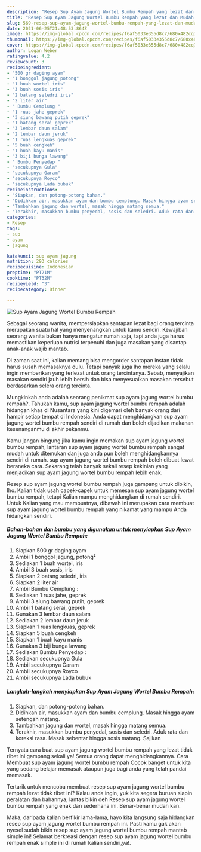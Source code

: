 ```yaml
---
description: "Resep Sup Ayam Jagung Wortel Bumbu Rempah yang lezat dan Mudah Dibuat"
title: "Resep Sup Ayam Jagung Wortel Bumbu Rempah yang lezat dan Mudah Dibuat"
slug: 569-resep-sup-ayam-jagung-wortel-bumbu-rempah-yang-lezat-dan-mudah-dibuat
date: 2021-06-25T21:48:53.864Z
image: https://img-global.cpcdn.com/recipes/f6af5033e355d8c7/680x482cq70/sup-ayam-jagung-wortel-bumbu-rempah-foto-resep-utama.jpg
thumbnail: https://img-global.cpcdn.com/recipes/f6af5033e355d8c7/680x482cq70/sup-ayam-jagung-wortel-bumbu-rempah-foto-resep-utama.jpg
cover: https://img-global.cpcdn.com/recipes/f6af5033e355d8c7/680x482cq70/sup-ayam-jagung-wortel-bumbu-rempah-foto-resep-utama.jpg
author: Logan Weber
ratingvalue: 4.2
reviewcount: 3
recipeingredient:
- "500 gr daging ayam"
- "1 bonggol jagung potong"
- "1 buah wortel iris"
- "3 buah sosis iris"
- "2 batang seledri iris"
- "2 liter air"
- " Bumbu Cemplung "
- "1 ruas jahe geprek"
- "3 siung bawang putih geprek"
- "1 batang serai geprek"
- "3 lembar daun salam"
- "2 lembar daun jeruk"
- "1 ruas lengkuas geprek"
- "5 buah cengkeh"
- "1 buah kayu manis"
- "3 biji bunga lawang"
- " Bumbu Penyedap "
- "secukupnya Gula"
- "secukupnya Garam"
- "secukupnya Royco"
- "secukupnya Lada bubuk"
recipeinstructions:
- "Siapkan, dan potong-potong bahan."
- "Didihkan air, masukkan ayam dan bumbu cemplung. Masak hingga ayam setengah matang."
- "Tambahkan jagung dan wortel, masak hingga matang semua."
- "Terakhir, masukkan bumbu penyedal, sosis dan seledri. Aduk rata dan koreksi rasa. Masak sebentar hingga sosis matang. Sajikan"
categories:
- Resep
tags:
- sup
- ayam
- jagung

katakunci: sup ayam jagung 
nutrition: 293 calories
recipecuisine: Indonesian
preptime: "PT21M"
cooktime: "PT32M"
recipeyield: "3"
recipecategory: Dinner

---
```



![Sup Ayam Jagung Wortel Bumbu Rempah](https://img-global.cpcdn.com/recipes/f6af5033e355d8c7/680x482cq70/sup-ayam-jagung-wortel-bumbu-rempah-foto-resep-utama.jpg)

Sebagai seorang wanita, mempersiapkan santapan lezat bagi orang tercinta merupakan suatu hal yang menyenangkan untuk kamu sendiri. Kewajiban seorang  wanita bukan hanya mengatur rumah saja, tapi anda juga harus memastikan keperluan nutrisi terpenuhi dan juga masakan yang disantap anak-anak wajib mantab.

Di zaman  saat ini, kalian memang bisa mengorder santapan instan tidak harus susah memasaknya dulu. Tetapi banyak juga lho mereka yang selalu ingin memberikan yang terlezat untuk orang tercintanya. Sebab, menyajikan masakan sendiri jauh lebih bersih dan bisa menyesuaikan masakan tersebut berdasarkan selera orang tercinta. 



Mungkinkah anda adalah seorang penikmat sup ayam jagung wortel bumbu rempah?. Tahukah kamu, sup ayam jagung wortel bumbu rempah adalah hidangan khas di Nusantara yang kini digemari oleh banyak orang dari hampir setiap tempat di Indonesia. Anda dapat menghidangkan sup ayam jagung wortel bumbu rempah sendiri di rumah dan boleh dijadikan makanan kesenanganmu di akhir pekanmu.

Kamu jangan bingung jika kamu ingin memakan sup ayam jagung wortel bumbu rempah, lantaran sup ayam jagung wortel bumbu rempah sangat mudah untuk ditemukan dan juga anda pun boleh menghidangkannya sendiri di rumah. sup ayam jagung wortel bumbu rempah boleh dibuat lewat beraneka cara. Sekarang telah banyak sekali resep kekinian yang menjadikan sup ayam jagung wortel bumbu rempah lebih enak.

Resep sup ayam jagung wortel bumbu rempah juga gampang untuk dibikin, lho. Kalian tidak usah capek-capek untuk memesan sup ayam jagung wortel bumbu rempah, tetapi Kalian mampu menghidangkan di rumah sendiri. Untuk Kalian yang mau membuatnya, dibawah ini merupakan cara membuat sup ayam jagung wortel bumbu rempah yang nikamat yang mampu Anda hidangkan sendiri.

<!--inarticleads1-->

##### Bahan-bahan dan bumbu yang digunakan untuk menyiapkan Sup Ayam Jagung Wortel Bumbu Rempah:

1. Siapkan 500 gr daging ayam
1. Ambil 1 bonggol jagung, potong²
1. Sediakan 1 buah wortel, iris
1. Ambil 3 buah sosis, iris
1. Siapkan 2 batang seledri, iris
1. Siapkan 2 liter air
1. Ambil  Bumbu Cemplung :
1. Sediakan 1 ruas jahe, geprek
1. Ambil 3 siung bawang putih, geprek
1. Ambil 1 batang serai, geprek
1. Gunakan 3 lembar daun salam
1. Sediakan 2 lembar daun jeruk
1. Siapkan 1 ruas lengkuas, geprek
1. Siapkan 5 buah cengkeh
1. Siapkan 1 buah kayu manis
1. Gunakan 3 biji bunga lawang
1. Sediakan  Bumbu Penyedap :
1. Sediakan secukupnya Gula
1. Ambil secukupnya Garam
1. Ambil secukupnya Royco
1. Ambil secukupnya Lada bubuk




<!--inarticleads2-->

##### Langkah-langkah menyiapkan Sup Ayam Jagung Wortel Bumbu Rempah:

1. Siapkan, dan potong-potong bahan.
1. Didihkan air, masukkan ayam dan bumbu cemplung. Masak hingga ayam setengah matang.
1. Tambahkan jagung dan wortel, masak hingga matang semua.
1. Terakhir, masukkan bumbu penyedal, sosis dan seledri. Aduk rata dan koreksi rasa. Masak sebentar hingga sosis matang. Sajikan




Ternyata cara buat sup ayam jagung wortel bumbu rempah yang lezat tidak ribet ini gampang sekali ya! Semua orang dapat menghidangkannya. Cara Membuat sup ayam jagung wortel bumbu rempah Cocok banget untuk kita yang sedang belajar memasak ataupun juga bagi anda yang telah pandai memasak.

Tertarik untuk mencoba membuat resep sup ayam jagung wortel bumbu rempah lezat tidak ribet ini? Kalau anda ingin, yuk kita segera buruan siapin peralatan dan bahannya, lantas bikin deh Resep sup ayam jagung wortel bumbu rempah yang enak dan sederhana ini. Benar-benar mudah kan. 

Maka, daripada kalian berfikir lama-lama, hayo kita langsung saja hidangkan resep sup ayam jagung wortel bumbu rempah ini. Pasti kamu gak akan nyesel sudah bikin resep sup ayam jagung wortel bumbu rempah mantab simple ini! Selamat berkreasi dengan resep sup ayam jagung wortel bumbu rempah enak simple ini di rumah kalian sendiri,ya!.

